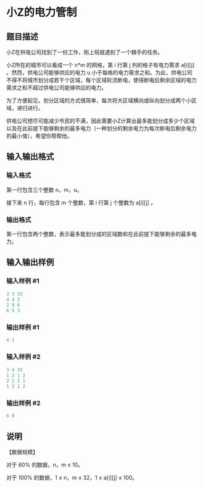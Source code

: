 # 小Z的电力管制

## 题目描述

小Z在供电公司找到了一份工作，刚上班就遇到了一个棘手的任务。

小Z所在的城市可以看成一个 n\*m 的网格，第 i 行第 j 列的格子有电力需求 a[i][j] 。然而，供电公司能够供应的电力 u 小于每格的电力需求之和。为此，供电公司不得不将城市划分成若干个区域，每个区域轮流断电，使得断电后剩余区域的电力需求之和不超过供电公司能够供应的电力。

为了方便起见，划分区域的方式很简单，每次将大区域横向或纵向划分成两个小区域，递归进行。

供电公司想尽可能减少市民的不满，因此需要小Z计算出最多能划分成多少个区域以及在此前提下能够剩余的最多电力（一种划分的剩余电力为每次断电后剩余电力的最小值），希望你帮帮他。

## 输入输出格式

### 输入格式

第一行包含三个整数 n，m，u。

接下来 n 行，每行包含 m 个整数，第 i 行第 j 个整数为 a[i][j] 。

### 输出格式

第一行包含两个整数，表示最多能划分成的区域数和在此前提下能够剩余的最多电力。

## 输入输出样例

### 输入样例 #1

```cpp
3 3 33
4 4 2
2 9 6
6 5 3
```


### 输出样例 #1

```cpp
4 1
```


### 输入样例 #2

```cpp
3 4 15
1 2 1 2
2 1 2 1
1 2 1 2
```


### 输出样例 #2

```cpp
6 0
```


## 说明

【数据规模】

对于 60% 的数据，n，m ≤ 10。

对于 100% 的数据，1 ≤ n，m ≤ 32，1 ≤ a[i][j] ≤ 100。

